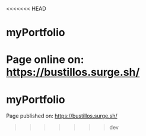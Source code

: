 <<<<<<< HEAD
# myPortfolio 
Page online on: https://bustillos.surge.sh/
=======
# myPortfolio
Page published on: https://bustillos.surge.sh/
>>>>>>> dev
